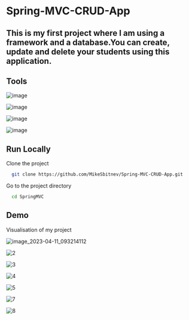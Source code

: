 # Spring-MVC-CRUD-App

## This is my first project where I am using a framework and a database.You can create, update and delete your students using this application.

## Tools
![image](https://user-images.githubusercontent.com/111692647/231073442-b35bae3b-ff2a-4d2d-8824-5edddb674c83.png)


![image](https://user-images.githubusercontent.com/111692647/231073674-5e8a29a3-f570-4b83-a824-c024a11c65aa.png)


![image](https://user-images.githubusercontent.com/111692647/231074107-f7322284-ad51-4ece-9ae0-0a6c3eff8213.png)


![image](https://user-images.githubusercontent.com/111692647/231073984-c9900bba-fff1-4042-afc6-9abd27b3985f.png)

## Run Locally

Clone the project

```bash
  git clone https://github.com/MikeSbitnev/Spring-MVC-CRUD-App.git
```

Go to the project directory

```bash
  cd SpringMVC
```

## Demo

Visualisation of my project 


![image_2023-04-11_093214112](https://user-images.githubusercontent.com/111692647/231075665-ef5cbd80-74aa-4184-a507-367c42c66aeb.png)




![2](https://user-images.githubusercontent.com/111692647/231076121-eff63e05-5d8a-4756-bec1-eebaa939f443.png)




![3](https://user-images.githubusercontent.com/111692647/231076395-0e6a5a69-6bda-41ce-81df-40430fe1f600.png)




![4](https://user-images.githubusercontent.com/111692647/231082431-c823afc1-8a02-42a9-907b-2e7e53a1bc75.png)




![5](https://user-images.githubusercontent.com/111692647/231077184-42aa77fc-f66e-4af7-9389-ad26b9cecc4b.png)




![7](https://user-images.githubusercontent.com/111692647/231079303-7ac608d8-84a2-46ae-8872-cc3b9c24d186.png)




![8](https://user-images.githubusercontent.com/111692647/231079511-5532101f-0bc0-4556-bae9-f118c61b3375.png)

